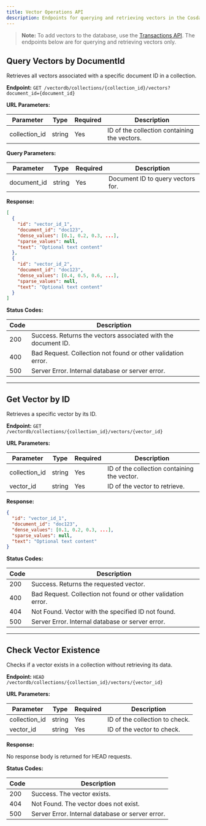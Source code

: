 ```yaml
---
title: Vector Operations API
description: Endpoints for querying and retrieving vectors in the Cosdata vector database
---
```


> **Note:** To add vectors to the database, use the [Transactions API](./transactions.md). The endpoints below are for querying and retrieving vectors only.

## Query Vectors by DocumentId

Retrieves all vectors associated with a specific document ID in a collection.

**Endpoint:** `GET /vectordb/collections/{collection_id}/vectors?document_id={document_id}`

**URL Parameters:**

| Parameter      | Type   | Required | Description                        |
|---------------|--------|----------|------------------------------------|
| collection_id  | string | Yes      | ID of the collection containing the vectors. |

**Query Parameters:**

| Parameter      | Type   | Required | Description                        |
|---------------|--------|----------|------------------------------------|
| document_id    | string | Yes      | Document ID to query vectors for.  |

**Response:**

  ```json
  [
    {
      "id": "vector_id_1",
      "document_id": "doc123",
      "dense_values": [0.1, 0.2, 0.3, ...],
      "sparse_values": null,
      "text": "Optional text content"
    },
    {
      "id": "vector_id_2",
      "document_id": "doc123",
      "dense_values": [0.4, 0.5, 0.6, ...],
      "sparse_values": null,
      "text": "Optional text content"
    }
  ]
  ```

**Status Codes:**

| Code | Description                                                |
|------|------------------------------------------------------------|
| 200  | Success. Returns the vectors associated with the document ID. |
| 400  | Bad Request. Collection not found or other validation error. |
| 500  | Server Error. Internal database or server error.           |

---

## Get Vector by ID

Retrieves a specific vector by its ID.

**Endpoint:** `GET /vectordb/collections/{collection_id}/vectors/{vector_id}`

**URL Parameters:**

| Parameter      | Type   | Required | Description                        |
|---------------|--------|----------|------------------------------------|
| collection_id  | string | Yes      | ID of the collection containing the vector. |
| vector_id      | string | Yes      | ID of the vector to retrieve.      |

**Response:**

  ```json
  {
    "id": "vector_id_1",
    "document_id": "doc123",
    "dense_values": [0.1, 0.2, 0.3, ...],
    "sparse_values": null,
    "text": "Optional text content"
  }
  ```

**Status Codes:**

| Code | Description                                                |
|------|------------------------------------------------------------|
| 200  | Success. Returns the requested vector.                     |
| 400  | Bad Request. Collection not found or other validation error. |
| 404  | Not Found. Vector with the specified ID not found.         |
| 500  | Server Error. Internal database or server error.           |

---

## Check Vector Existence

Checks if a vector exists in a collection without retrieving its data.

**Endpoint:** `HEAD /vectordb/collections/{collection_id}/vectors/{vector_id}`

**URL Parameters:**

| Parameter      | Type   | Required | Description                        |
|---------------|--------|----------|------------------------------------|
| collection_id  | string | Yes      | ID of the collection to check.     |
| vector_id      | string | Yes      | ID of the vector to check.         |

**Response:**

No response body is returned for HEAD requests.

**Status Codes:**

| Code | Description                                                |
|------|------------------------------------------------------------|
| 200  | Success. The vector exists.                                |
| 404  | Not Found. The vector does not exist.                      |
| 500  | Server Error. Internal database or server error.           |